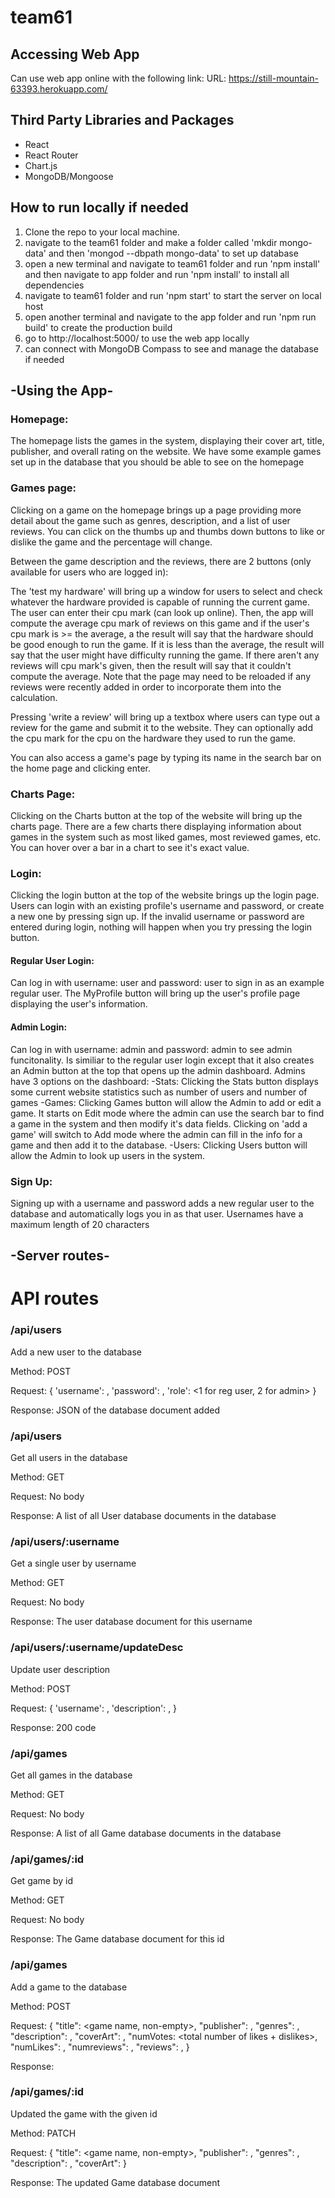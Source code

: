 # team61

## Accessing Web App
Can use web app online with the following link:
URL: https://still-mountain-63393.herokuapp.com/

## Third Party Libraries and Packages
- React
- React Router
- Chart.js
- MongoDB/Mongoose

## How to run locally if needed
1. Clone the repo to your local machine.
2. navigate to the team61 folder and make a folder called 'mkdir mongo-data' and then 'mongod --dbpath mongo-data' to set up database
3. open a new terminal and navigate to team61 folder and run 'npm install' and then navigate to app folder and run 'npm install' to install all dependencies
4. navigate to team61 folder and run 'npm start' to start the server on local host
5. open another terminal and navigate to the app folder and run 'npm run build' to create the production build
6. go to http://localhost:5000/ to use the web app locally
7. can connect with MongoDB Compass to see and manage the database if needed

## -Using the App-

### Homepage:

The homepage lists the games in the system, displaying their cover art, title, publisher, and overall rating on the website. We have some example games set up in the database
that you should be able to see on the homepage

### Games page:

Clicking on a game on the homepage brings up a page providing more detail about the game such as genres, description, and a list of user reviews. You can click on the thumbs up and thumbs down buttons to like or dislike the game and the percentage will change.   

Between the game description and the reviews, there are 2 buttons (only available for users who are logged in):

The 'test my hardware' will bring up a window for users to select and check whatever the hardware provided is capable of running the current game. The user can enter their cpu mark (can look up online). Then, the app will compute the average cpu mark of reviews on this game and if the user's cpu mark is >= the average, a the result will say that the hardware should be good enough to run the game. If it is less than the average, the result will say that the user might have difficulty running the game. If there aren't any reviews will cpu mark's given, then the result will say that it couldn't compute the average. Note that the page may need to be reloaded if any reviews were recently added in order to incorporate them into the calculation.

Pressing 'write a review' will bring up a textbox where users can type out a review for the game and submit it to the website. They can optionally add the cpu mark for the cpu on the hardware they used to run the game. 

You can also access a game's page by typing its name in the search bar on the home page and clicking enter.
   
### Charts Page:

Clicking on the Charts button at the top of the website will bring up the charts page. There are a few charts there displaying information about games in the system such as
most liked games, most reviewed games, etc. You can hover over a bar in a chart to see it's exact value. 

### Login:

Clicking the login button at the top of the website brings up the login page. Users can login with an existing profile's username and password, or create a new one by pressing sign up. If the invalid username or password are entered during login, nothing will happen when you try pressing the login button. 

#### Regular User Login: 

Can log in with username: user and password: user to sign in as an example regular user. The MyProfile button will bring up the user's profile page displaying the user's information. 

#### Admin Login: 

Can log in with username: admin and password: admin to see admin funcitonality. Is similiar to the regular user login except that it also creates an Admin button at the top that opens up the admin dashboard. Admins have 3 options on the dashboard: 
-Stats:
Clicking the Stats button displays some current website statistics such as number of users and number of games
-Games:
Clicking Games button will allow the Admin to add or edit a game. It starts on Edit mode where the admin can use the search bar to find a game in the system and then modify it's data fields. Clicking on 'add a game' will switch to Add mode where the admin can fill in the info for a game and then add it to the database. 
-Users:
Clicking Users button will allow the Admin to look up users in the system.

### Sign Up:
Signing up with a username and password adds a new regular user to the database and automatically logs you in as that user. Usernames have a maximum length of 20 characters

## -Server routes-

# API routes

### /api/users

Add a new user to the database 

Method: POST

Request: { 'username': <username>, 'password': <password>, 'role': <1 for reg user, 2 for admin> }

Response: JSON of the database document added


### /api/users
	
Get all users in the database
	
Method: GET
	
Request: No body
	
Response: A list of all User database documents in the database
	

### /api/users/:username
	
Get a single user by username
	
Method: GET
	
Request: No body
	
Response: The user database document for this username
	
### /api/users/:username/updateDesc

Update user description
	
Method: POST
	
Request: { 'username': <username>, 'description': <description>, }
	
Response: 200 code
	
### /api/games
	
Get all games in the database 
	
Method: GET
	
Request: No body
	
Response: A list of all Game database documents in the database
	

### /api/games/:id
	
Get game by id
	
Method: GET
	
Request: No body
	
Response: The Game database document for this id
	

### /api/games
	
Add a game to the database
	
Method: POST
	
Request: {
	"title": <game name, non-empty>,
    "publisher": <publisher name>,
	"genres": <a list of genres>,
	"description": <game description>,
    "coverArt": <a url to the cover art>,
   "numVotes: <total number of likes + dislikes>,
   "numLikes": <number of likes>,
   "numreviews": <number of reviews>,
   "reviews": <list of reviews on this game>,
}
	
Response: 
	

### /api/games/:id
	
Updated the game with the given id
	
Method: PATCH
	
Request: {
	"title": <game name, non-empty>,
    "publisher": <publisher name>,
	"genres": <a list of genres>,
	"description": <game description>,
    "coverArt": <a url to the cover art>
}
	
Response: The updated Game database document 
	





